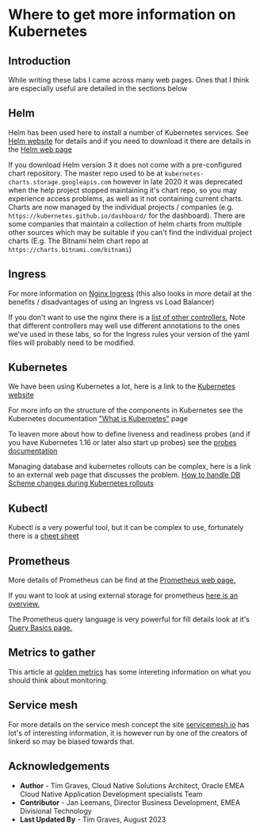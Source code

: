 # Where to get more information on Kubernetes

## Introduction

While writing these labs I came across many web pages. Ones that I think are especially useful are detailed in the sections below

## Helm
Helm has been used here to install a number of Kubernetes services. See [Helm website](https://helm.sh) for details and if you need to download it there are details in the [Helm web page](https://helm.sh/docs/intro/install/)

If you download Helm version 3 it does not come with a pre-configured chart repository. The master repo used to be at `kubernetes-charts.storage.googleapis.com` however in late 2020 it was deprecated when the help project stopped maintaining it's chart repo, so you may experience access problems, as well as it not containing current charts. Charts are now managed by the individual projects / companies (e.g. `https://kubernetes.github.io/dashboard/` for the dashboard). There are some companies that maintain a collection of helm charts from multiple other sources which may be suitable if you can't find the individual project charts (E.g. The Bitnami helm chart repo at `https://charts.bitnami.com/bitnami`) 

## Ingress
For more information on [Nginx Ingress](https://matthewpalmer.net/kubernetes-app-developer/articles/kubernetes-ingress-guide-nginx-example.html) (this also looks in more detail at the benefits / disadvantages of using an Ingress vs Load Balancer)

If you don't want to use the nginx there is a [list of other controllers.](https://kubernetes.io/docs/concepts/services-networking/ingress-controllers/) Note that different controllers may well use different annotations to the ones we've used in these labs, so for the Ingress rules your version of the yaml files will probably need to be modified.



## Kubernetes
We have been using Kubernetes a lot, here is a link to the [Kubernetes website](https://kubernetes.io)

For more info on the structure of the components in Kubernetes see the Kubernetes documentation ["What is Kubernetes"](https://kubernetes.io/docs/concepts/overview/what-is-kubernetes/) page

To leaven more about how to define liveness and readiness probes (and if you have Kubernetes 1.16 or later also start up probes) see the [probes documentation](https://kubernetes.io/docs/tasks/configure-pod-container/configure-liveness-readiness-startup-probes/)

Managing database and kubernetes rollouts can be complex, here is a link to an external web page that discusses the problem. [How to handle DB Scheme changes during Kubernetes rollouts](https://www.weave.works/blog/how-to-correctly-handle-db-schemas-during-kubernetes-rollouts)



## Kubectl
Kubectl is a very powerful tool, but it can be complex to use, fortunately there is a [cheet sheet](https://kubernetes.io/docs/reference/kubectl/cheatsheet)



## Prometheus
More details of Prometheus can be find at the [Prometheus web page.](https://prometheus.io)

If you want to look at using external storage for prometheus [here is an overview.](https://prometheus.io/docs/prometheus/latest/storage/)

The Prometheus query language is very powerful for fill details look at it's [Query Basics page.](https://prometheus.io/docs/prometheus/latest/querying/basics/)


## Metrics to gather
This article at [golden metrics](https://blog.appoptics.com/the-four-golden-signals-for-monitoring-distributed-systems/) has some intereting information on what you should think about monitoring.

## Service mesh
 
For more details on the service mesh concept the site [servicemesh.io](https://servicemesh.io) has lot's of interesting information, it is however run by one of the creators of linkerd so may be biased towards that. 

## Acknowledgements

* **Author** - Tim Graves, Cloud Native Solutions Architect, Oracle EMEA Cloud Native Application Development specialists Team
* **Contributor** - Jan Leemans, Director Business Development, EMEA Divisional Technology
* **Last Updated By** - Tim Graves, August 2023

